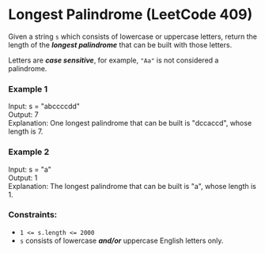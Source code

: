 # Longest Palindrome (LeetCode 409)

Given a string ```s``` which consists of lowercase or uppercase letters, return the length of the ***longest palindrome*** that can be built with those letters.

Letters are ***case sensitive***, for example, ```"Aa"``` is not considered a palindrome.

### Example 1

Input: s = "abccccdd"<br>
Output: 7<br>
Explanation: One longest palindrome that can be built is "dccaccd", whose length is 7.

### Example 2

Input: s = "a"<br>
Output: 1<br>
Explanation: The longest palindrome that can be built is "a", whose length is 1.

### Constraints:

- ```1 <= s.length <= 2000```
- ```s``` consists of lowercase ***and/or*** uppercase English letters only.